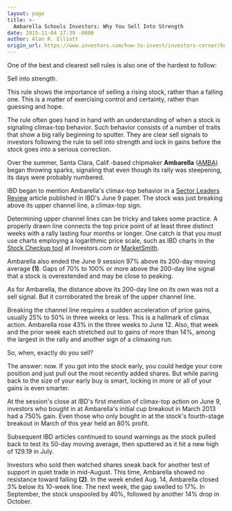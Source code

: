 ```yaml
---
layout: page
title: >-
  Ambarella Schools Investors: Why You Sell Into Strength
date: 2015-11-04 17:39 -0800
author: Alan R. Elliott
origin_url: https://www.investors.com/how-to-invest/investors-corner/how-to-recognize-sell-signals
---
```





One of the best and clearest sell rules is also one of the hardest to follow:

  

Sell into strength.

  

This rule shows the importance of selling a rising stock, rather than a falling one. This is a matter of exercising control and certainty, rather than guessing and hope.

  

The rule often goes hand in hand with an understanding of when a stock is signaling climax-top behavior. Such behavior consists of a number of traits that show a big rally beginning to sputter. They are clear sell signals to investors following the rule to sell into strength and lock in gains before the stock goes into a serious correction.

  

Over the summer, Santa Clara, Calif.-based chipmaker **Ambarella** ([AMBA](https://research.investors.com/quote.aspx?symbol=AMBA)) began throwing sparks, signaling that even though its rally was steepening, its days were probably numbered.

  

IBD began to mention Ambarella's climax-top behavior in a [Sector Leaders Review](http://news.investors.com/investing/sector-leaders-review.htm) article published in IBD's June 9 paper. The stock was just breaking above its upper channel line, a climax-top sign.

  

Determining upper channel lines can be tricky and takes some practice. A properly drawn line connects the top price point of at least three distinct weeks with a rally lasting four months or longer. One catch is that you must use charts employing a logarithmic price scale, such as IBD charts in the [Stock Checkup tool](http://research.investors.com/stock-checkup/?nav=ResearchCheckup) at Investors.com or [MarketSmith](http://www.marketsmith.com).

  

Ambarella also ended the June 9 session 97% above its 200-day moving average **(1)**. Gaps of 70% to 100% or more above the 200-day line signal that a stock is overextended and may be close to peaking.

  

As for Ambarella, the distance above its 200-day line on its own was not a sell signal. But it corroborated the break of the upper channel line.

  

Breaking the channel line requires a sudden acceleration of price gains, usually 25% to 50% in three weeks or less. This is a hallmark of climax action. Ambarella rose 43% in the three weeks to June 12. Also, that week and the prior week each stretched out to gains of more than 14%, among the largest in the rally and another sign of a climaxing run.

  

So, when, exactly do you sell?

  

The answer: now. If you got into the stock early, you could hedge your core position and just pull out the most recently added shares. But while paring back to the size of your early buy is smart, locking in more or all of your gains is even smarter.

  

At the session's close at IBD's first mention of climax-top action on June 9, investors who bought in at Ambarella's initial cup breakout in March 2013 had a 750% gain. Even those who only bought in at the stock's fourth-stage breakout in March of this year held an 80% profit.

  

Subsequent IBD articles continued to sound warnings as the stock pulled back to test its 50-day moving average, then sputtered as it hit a new high of 129.19 in July.

  

Investors who sold then watched shares sneak back for another test of support in quiet trade in mid-August. This time, Ambarella showed no resistance toward falling **(2)**. In the week ended Aug. 14, Ambarella closed 3% below its 10-week line. The next week, the gap swelled to 17%. In September, the stock unspooled by 40%, followed by another 14% drop in October.




